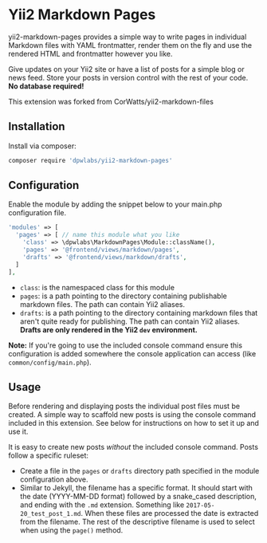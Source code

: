 # Yii2 Markdown Pages

yii2-markdown-pages provides a simple way to write pages in individual Markdown files with YAML frontmatter, render them on the fly and use the rendered HTML and frontmatter however you like.

Give updates on your Yii2 site or have a list of posts for a simple blog or news feed. Store your posts in version control with the rest of your code. **No database required!**

This extension was forked from CorWatts/yii2-markdown-files

## Installation
Install via composer:  
```bash
composer require 'dpwlabs/yii2-markdown-pages'
```

## Configuration
Enable the module by adding the snippet below to your main.php configuration file. 

```php
'modules' => [
  'pages' => [ // name this module what you like
    'class' => \dpwlabs\MarkdownPages\Module::className(),
    'pages' => '@frontend/views/markdown/pages',
    'drafts' => '@frontend/views/markdown/drafts',
  ]
],
```
- `class`: is the namespaced class for this module  
- `pages`: is a path pointing to the directory containing publishable markdown files. The path can contain Yii2 aliases.  
- `drafts`: is a path pointing to the directory containing markdown files that aren't quite ready for publishing. The path can contain Yii2 aliases. **Drafts are only rendered in the Yii2 `dev` environment.**

**Note:** If you're going to use the included console command ensure this configuration is added somewhere the console application can access (like `common/config/main.php`).

## Usage
Before rendering and displaying posts the individual post files must be created. A simple way to scaffold new posts is using the console command included in this extension. See below for instructions on how to set it up and use it.

It is easy to create new posts _without_ the included console command. Posts follow a specific ruleset:  

- Create a file in the `pages` or `drafts` directory path specified in the module configuration above.  
-  Similar to Jekyll, the filename has a specific format. It should start with the date (YYYY-MM-DD format) followed by a snake_cased description, and ending with the `.md` extension. Something like `2017-05-20_test_post_1.md`. When these files are processed the date is extracted from the filename. The rest of the descriptive filename is used to select when using the `page()` method.

